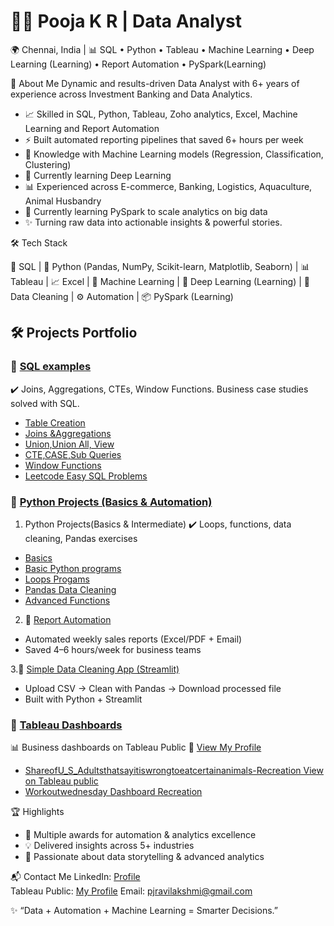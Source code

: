 # 👩‍💻 Pooja K R | Data Analyst
🌍 Chennai, India | 📊 SQL • Python • Tableau • Machine Learning • Deep Learning (Learning) • Report Automation • PySpark(Learning)

🚀 About Me
Dynamic and results-driven Data Analyst with 6+ years of experience across Investment Banking and Data Analytics.
* 📈 Skilled in SQL, Python, Tableau, Zoho analytics, Excel, Machine Learning and Report Automation
* ⚡ Built automated reporting pipelines that saved 6+ hours per week
* 🤖 Knowledge with Machine Learning models (Regression, Classification, Clustering)
* 🧠 Currently learning Deep Learning
* 📊 Experienced across E-commerce, Banking, Logistics, Aquaculture, Animal Husbandry
* 🌱 Currently learning PySpark to scale analytics on big data
* ✨ Turning raw data into actionable insights & powerful stories.

🛠 Tech Stack

💾 SQL | 🐍 Python (Pandas, NumPy, Scikit-learn, Matplotlib, Seaborn) | 📊 Tableau | 📈 Excel | 🤖 Machine Learning | 🧠 Deep Learning (Learning) | 🔄 Data Cleaning | ⚙️ Automation | 📦 PySpark (Learning)

## 🛠️ Projects Portfolio

### 🔹 [SQL examples](https://github.com/pooja2434/SQL-Projects)

✔️ Joins, Aggregations, CTEs, Window Functions. Business case studies solved with SQL.

 * [Table Creation](https://github.com/pooja2434/SQL-Projects/blob/main/Table%20Creation.sql)
 * [Joins &Aggregations](https://github.com/pooja2434/SQL-Projects/blob/main/Joins.%20%26%20Aggregation.sql)
 * [Union,Union All, View](https://github.com/pooja2434/SQL-Projects/blob/main/Union%20%2C%20Union%20ALL%2C%20View.sql)
 * [CTE,CASE,Sub Queries](https://github.com/pooja2434/SQL-Projects/blob/main/CTE%2C%20Case%20%26%20Subqueries.sql)
 * [Window Functions](https://github.com/pooja2434/SQL-Projects/blob/main/Windowfunctions.sql)
 * [Leetcode Easy SQL Problems](https://github.com/pooja2434/SQL-Projects/blob/main/Leet%20Code%20Q%26A%20Easy.sql)
  
### 🔹 [Python Projects (Basics & Automation)](https://github.com/pooja2434/Python-Projects)

1. Python Projects(Basics & Intermediate)
✔️ Loops, functions, data cleaning, Pandas exercises
* [Basics](https://github.com/pooja2434/Python-Projects/blob/main/Basics.ipynb)
* [Basic Python programs](https://github.com/pooja2434/Python-Projects/blob/main/Basic%20Python%20programs.ipynb)
* [Loops Progams](https://github.com/pooja2434/Python-Projects/blob/main/Loops%20Progams.ipynb)
* [Pandas Data Cleaning](https://github.com/pooja2434/Python-Projects/blob/main/Pandas%20Data%20Cleaning.ipynb)
* [Advanced Functions](https://github.com/pooja2434/Python-Projects/blob/main/Advanced%20Functions.ipynb)

2. 🐍 [Report Automation](https://github.com/pooja2434/Report-Automation-Python-Project)
* Automated weekly sales reports (Excel/PDF + Email)
* Saved 4–6 hours/week for business teams

3.🧹 [Simple Data Cleaning App (Streamlit)](https://github.com/pooja2434/simple-data-cleaning-app)
* Upload CSV → Clean with Pandas → Download processed file
* Built with Python + Streamlit


### 🔹 [Tableau Dashboards](https://github.com/pooja2434/Tableau-Dashboards)

📊 Business dashboards on Tableau Public 
🔗 [View My Profile]((https://public.tableau.com/app/profile/pooja2481/vizzes))
* [ShareofU_S_Adultsthatsayitiswrongtoeatcertainanimals-Recreation View on Tableau public](https://public.tableau.com/app/profile/pooja2481/viz/ShareofU_S_Adultsthatsayitiswrongtoeatcertainanimals-Recreation/Dashboard1)
*  [Workoutwednesday Dashboard Recreation](https://public.tableau.com/app/profile/pooja2481/viz/Workoutwednesday2018week4-Recreation/Dashboard1)

🏆 Highlights
* 🥇 Multiple awards for automation & analytics excellence
* 💡 Delivered insights across 5+ industries
* 📢 Passionate about data storytelling & advanced analytics

📬 Contact Me
LinkedIn: [Profile](https://www.linkedin.com/in/pooja-ravi-11a449204/)  
Tableau Public: [My Profile](https://public.tableau.com/app/profile/pooja2481/vizzes)
Email: pjravilakshmi@gmail.com

✨ “Data + Automation + Machine Learning = Smarter Decisions.”
